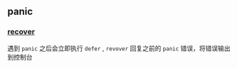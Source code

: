 ## panic

### [recover](main.go)

遇到 `panic` 之后会立即执行 `defer` , `revover` 回复之前的 `panic` 错误，将错误输出到控制台

